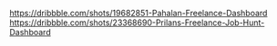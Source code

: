 https://dribbble.com/shots/19682851-Pahalan-Freelance-Dashboard
https://dribbble.com/shots/23368690-Prilans-Freelance-Job-Hunt-Dashboard
